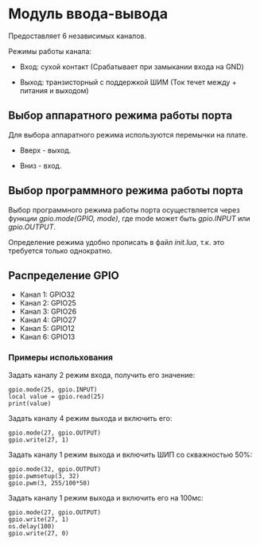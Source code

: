 # Модуль ввода-вывода
Предоставляет 6 независимых каналов.

Режимы работы канала:

* Вход: сухой контакт (Срабатывает при замыкании входа на GND)

* Выход: транзисторный с поддержкой ШИМ (Ток течет между + питания и выходом)

## Выбор аппаратного режима работы порта
Для выбора аппаратного режима используются перемычки на плате.

* Вверх - выход.

* Вниз - вход.

## Выбор программного режима работы порта
Выбор программного режима работы порта осуществляется через функции *gpio.mode(GPIO, mode)*, где mode может быть *gpio.INPUT* или *gpio.OUTPUT*.

Определение режима удобно прописать в файл *init.lua*, т.к. это требуется только однократно.

## Распределение GPIO
* Канал 1: GPIO32
* Канал 2: GPIO25
* Канал 3: GPIO26
* Канал 4: GPIO27
* Канал 5: GPIO12
* Канал 6: GPIO13

### Примеры испольхования
Задать каналу 2 режим входа, получить его значение:
```
gpio.mode(25, gpio.INPUT)
local value = gpio.read(25)
print(value)
```
Задать каналу 4 режим выхода и включить его:
```
gpio.mode(27, gpio.OUTPUT)
gpio.write(27, 1)
```
Задать каналу 1 режим выхода и включить ШИП со скважностью 50%:
```
gpio.mode(32, gpio.OUTPUT)
gpio.pwmsetup(3, 32)
gpio.pwm(3, 255/100*50)
```
Задать каналу 1 режим выхода и включить его на 100мс:
```
gpio.mode(27, gpio.OUTPUT)
gpio.write(27, 1)
os.delay(100)
gpio.write(27, 0)
```






